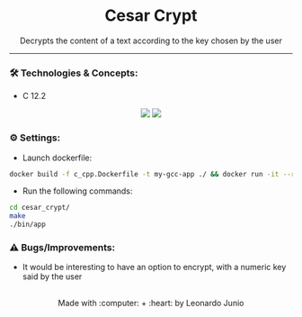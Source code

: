 <h1 align="center">Cesar Crypt</h1>

<p align="center">Decrypts the content of a text according to the key chosen by the user</p>

<hr> 

### :hammer_and_wrench: Technologies & Concepts:

* C 12.2

<div align="center" style="display: inline_block">
	<img src="https://img.shields.io/static/v1?label=C&message=v12.2&color=555555&style=flat"/>
	<img src="https://img.shields.io/static/v1?label=license&message=MIT&color=green&style=flat"/>
</div>

### :gear: Settings:

* Launch dockerfile:
```bash
docker build -f c_cpp.Dockerfile -t my-gcc-app ./ && docker run -it --rm -v ./:/app my-gcc-app
```

* Run the following commands:
```bash
cd cesar_crypt/
make
./bin/app 
```

### :warning: Bugs/Improvements:

* It would be interesting to have an option to encrypt, with a numeric key said by the user

##

<div align="center">
	<p>Made with :computer: + :heart: by Leonardo Junio</p>
</div>
